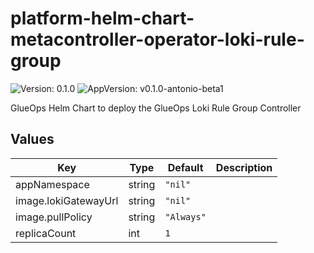 # platform-helm-chart-metacontroller-operator-loki-rule-group

![Version: 0.1.0](https://img.shields.io/badge/Version-0.1.0-informational?style=flat-square) ![AppVersion: v0.1.0-antonio-beta1](https://img.shields.io/badge/AppVersion-v0.1.0--antonio--beta1-informational?style=flat-square)

GlueOps Helm Chart to deploy the GlueOps Loki Rule Group Controller

## Values

| Key | Type | Default | Description |
|-----|------|---------|-------------|
| appNamespace | string | `"nil"` |  |
| image.lokiGatewayUrl | string | `"nil"` |  |
| image.pullPolicy | string | `"Always"` |  |
| replicaCount | int | `1` |  |
